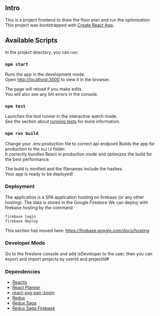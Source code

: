 ## Intro
This is a project frontend to draw the floor plan and run the optimization
This project was bootstrapped with [Create React App](https://github.com/facebook/create-react-app).

## Available Scripts

In the project directory, you can run:

### `npm start`

Runs the app in the development mode.<br>
Open [http://localhost:3000](http://localhost:3000) to view it in the browser.

The page will reload if you make edits.<br>
You will also see any lint errors in the console.

### `npm test`

Launches the test runner in the interactive watch mode.<br>
See the section about [running tests](https://facebook.github.io/create-react-app/docs/running-tests) for more information.

### `npm run build`

Change your .env.production file to correct api endpoint
Builds the app for production to the `build` folder.<br>
It correctly bundles React in production mode and optimizes the build for the best performance.

The build is minified and the filenames include the hashes.<br>
Your app is ready to be deployed!


### Deployment

The application is a SPA application hosting on firebase (or any other hosting). The data is stored in the Google Firestore
We can deploy with firebase hosting by the command
```bash
firebase login
firebase deploy
```
This section has moved here: https://firebase.google.com/docs/hosting


### Developer Mode
Go to the firestore console and add isDeveloper to the user, then you can export and import projects by userId and projectId#


### Dependencies
- <a href="https://reactjs.org/" target="_blank">Reactjs</a>
- <a href="https://cvdlab.github.io/react-planner/" target="_blank">React Planner</a>
- <a href="https://chrvadala.github.io/react-svg-pan-zoom/?path=/story/welcome--page" target="_blank">react-svg-pan-zoom</a>
- <a href="https://redux.js.org/" target="_blank">Redux</a>
- <a href="https://redux-saga.js.org/" target="_blank">Redux Saga</a>
- <a href="https://redux-saga-firebase.js.org/" target="_blank">Redux Saga Firebase</a>



